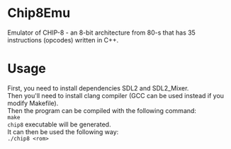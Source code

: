 # Chip8Emu
Emulator  of CHIP-8 - an 8-bit architecture from 80-s that has 35 instructions (opcodes) written in C++.
# Usage
First, you need to install dependencies SDL2 and SDL2_Mixer.\
Then you'll need to install clang compiler (GCC can be used instead if you modify Makefile).\
Then the program can be compiled with the following command:\
`make`\
`chip8` executable will be generated.\
It can then be used the following way:\
`./chip8 <rom>`
